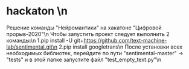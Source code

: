 # hackaton \n
Решение команды "Нейромантики" на хакатоне "Цифровой прорыв-2020"\n
Чтобы запустить проект следует выполнить 2 команды:\n
  1.pip install -U git+https://github.com/text-machine-lab/sentimental.git\n
  2.pip install googletrans\n
После установки всех необходимых библиотек, перейдите по пути  "sentimental-master" -> "tests" и в этой папке запустите файл "test_empty_text.py"\n
